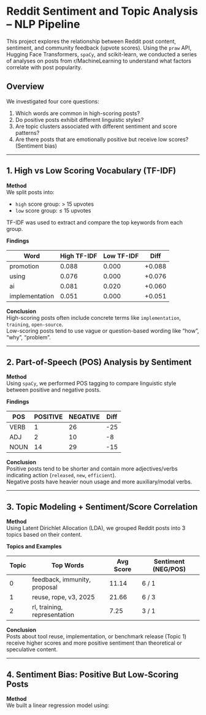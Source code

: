 # Reddit Sentiment and Topic Analysis – NLP Pipeline

This project explores the relationship between Reddit post content, sentiment, and community feedback (upvote scores). Using the `praw` API, Hugging Face Transformers, `spaCy`, and scikit-learn, we conducted a series of analyses on posts from r/MachineLearning to understand what factors correlate with post popularity.

## Overview

We investigated four core questions:

1. Which words are common in high-scoring posts?
2. Do positive posts exhibit different linguistic styles?
3. Are topic clusters associated with different sentiment and score patterns?
4. Are there posts that are emotionally positive but receive low scores? (Sentiment bias)

---

## 1. High vs Low Scoring Vocabulary (TF-IDF)

**Method**  
We split posts into:
- `high` score group: > 15 upvotes
- `low` score group: ≤ 15 upvotes

TF-IDF was used to extract and compare the top keywords from each group.

**Findings**

| Word            | High TF-IDF | Low TF-IDF | Diff     |
|-----------------|-------------|------------|----------|
| promotion       | 0.088       | 0.000      | +0.088   |
| using           | 0.076       | 0.000      | +0.076   |
| ai              | 0.081       | 0.020      | +0.060   |
| implementation  | 0.051       | 0.000      | +0.051   |

**Conclusion**  
High-scoring posts often include concrete terms like `implementation`, `training`, `open-source`.  
Low-scoring posts tend to use vague or question-based wording like “how”, “why”, “problem”.

---

## 2. Part-of-Speech (POS) Analysis by Sentiment

**Method**  
Using `spaCy`, we performed POS tagging to compare linguistic style between positive and negative posts.

**Findings**

| POS     | POSITIVE | NEGATIVE | Diff |
|---------|----------|----------|------|
| VERB    | 1        | 26       | -25  |
| ADJ     | 2        | 10       | -8   |
| NOUN    | 14       | 29       | -15  |

**Conclusion**  
Positive posts tend to be shorter and contain more adjectives/verbs indicating action (`released`, `new`, `efficient`).  
Negative posts have heavier noun usage and more auxiliary/modal verbs.

---

## 3. Topic Modeling + Sentiment/Score Correlation

**Method**  
Using Latent Dirichlet Allocation (LDA), we grouped Reddit posts into 3 topics based on their content.

**Topics and Examples**

| Topic | Top Words                                 | Avg Score | Sentiment (NEG/POS) |
|-------|--------------------------------------------|-----------|----------------------|
| 0     | feedback, immunity, proposal               | 11.14     | 6 / 1               |
| 1     | reuse, rope, v3, 2025                      | 21.66     | 6 / 3               |
| 2     | rl, training, representation               | 7.25      | 3 / 1               |

**Conclusion**  
Posts about tool reuse, implementation, or benchmark release (Topic 1) receive higher scores and more positive sentiment than theoretical or speculative content.

---

## 4. Sentiment Bias: Positive But Low-Scoring Posts

**Method**  
We built a linear regression model using:
